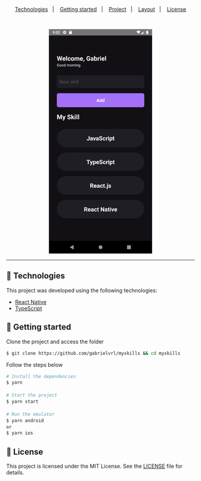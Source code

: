 <p align="center">
  <a href="#technologies">Technologies</a>&nbsp;&nbsp;&nbsp;|&nbsp;&nbsp;&nbsp;
  <a href="#-layout">Getting started</a>&nbsp;&nbsp;&nbsp;|&nbsp;&nbsp;&nbsp;
  <a href="#-project">Project</a>&nbsp;&nbsp;&nbsp;|&nbsp;&nbsp;&nbsp;
  <a href="#-layout">Layout</a>&nbsp;&nbsp;&nbsp;|&nbsp;&nbsp;&nbsp;
  <a href="#-license">License</a>
</p>

<br>

<p align="center">
  <img alt="Moveit" src=".github/mySkills.png" height="600" >
</p>

---

## 🧪 Technologies

This project was developed using the following technologies:

-   [React Native](https://reactnative.dev/)
-   [TypeScript](https://www.typescriptlang.org/)

## 🚀 Getting started

Clone the project and access the folder

```bash
$ git clone https://github.com/gabrielvrl/myskills && cd myskills
```

Follow the steps below

```bash
# Install the dependencies
$ yarn

# Start the project
$ yarn start

# Run the emulator
$ yarn android
or
$ yarn ios
```

## 📝 License

This project is licensed under the MIT License. See the [LICENSE](LICENSE.md) file for details.
